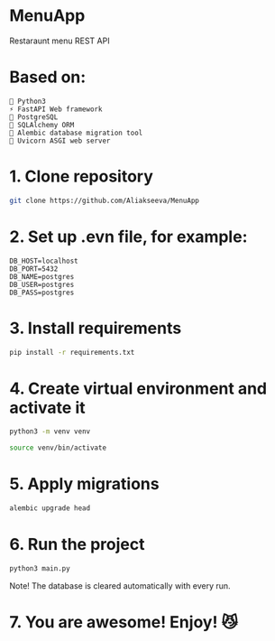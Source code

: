 # MenuApp
Restaraunt menu REST API
<!--  DELETE THE LINES ABOVE THIS AND WRITE YOUR PROJECT README BELOW -->

# Based on:
```
🐍 Python3
⚡ FastAPI Web framework
🐘 PostgreSQL
📜 SQLAlchemy ORM
📝 Alembic database migration tool
🦄 Uvicorn ASGI web server
```

# 1. Clone repository

```bash
git clone https://github.com/Aliakseeva/MenuApp
```

# 2. Set up .evn file, for example:

```text
DB_HOST=localhost
DB_PORT=5432
DB_NAME=postgres
DB_USER=postgres
DB_PASS=postgres
```

# 3. Install requirements

```bash
pip install -r requirements.txt
```

# 4. Create virtual environment and activate it

```bash
python3 -m venv venv
```
```bash
source venv/bin/activate
```

# 5. Apply migrations

```bash
alembic upgrade head
```

# 6. Run the project

```bash
python3 main.py
```

Note! The database is cleared automatically with every run.

# 7. You are awesome! Enjoy! 😼
